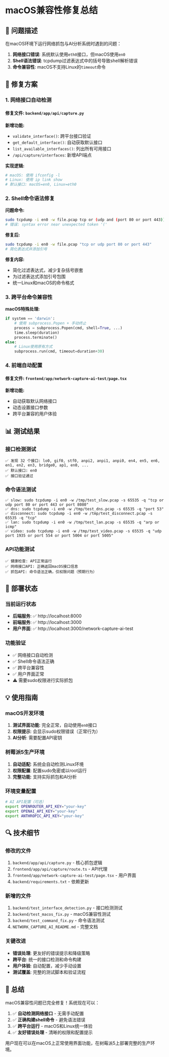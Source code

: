 # macOS兼容性修复总结

## 🎯 问题描述

在macOS环境下运行网络抓包与AI分析系统时遇到的问题：

1. **网络接口错误**: 系统默认使用`eth0`接口，但macOS使用`en0`
2. **Shell语法错误**: tcpdump过滤表达式中的括号导致shell解析错误
3. **命令兼容性**: macOS不支持Linux的`timeout`命令

## 🔧 修复方案

### 1. 网络接口自动检测

#### 修复文件: `backend/app/api/capture.py`

**新增功能:**
- `validate_interface()`: 跨平台接口验证
- `get_default_interface()`: 自动获取默认接口
- `list_available_interfaces()`: 列出所有可用接口
- `/api/capture/interfaces`: 新增API端点

**实现逻辑:**
```python
# macOS: 使用 ifconfig -l
# Linux: 使用 ip link show
# 默认接口: macOS=en0, Linux=eth0
```

### 2. Shell命令语法修复

**问题命令:**
```bash
sudo tcpdump -i en0 -w file.pcap tcp or (udp and (port 80 or port 443))
# 错误: syntax error near unexpected token '('
```

**修复后:**
```bash
sudo tcpdump -i en0 -w file.pcap "tcp or udp port 80 or port 443"
# 简化表达式并添加引号
```

**修复内容:**
- 简化过滤表达式，减少复杂括号嵌套
- 为过滤表达式添加引号包围
- 统一Linux和macOS的命令格式

### 3. 跨平台命令兼容性

**macOS特殊处理:**
```python
if system == 'darwin':
    # 使用 subprocess.Popen + 手动终止
    process = subprocess.Popen(cmd, shell=True, ...)
    time.sleep(duration)
    process.terminate()
else:
    # Linux使用原有方式
    subprocess.run(cmd, timeout=duration+30)
```

### 4. 前端自动配置

#### 修复文件: `frontend/app/network-capture-ai-test/page.tsx`

**新增功能:**
- 自动获取默认网络接口
- 动态设置接口参数
- 跨平台兼容的用户体验

## 📊 测试结果

### 接口检测测试
```
✅ 发现 32 个接口: lo0, gif0, stf0, anpi2, anpi1, anpi0, en4, en5, en6, en1, en2, en3, bridge0, ap1, en0, ...
✅ 默认接口: en0
✅ 接口验证通过
```

### 命令语法测试
```
✅ slow: sudo tcpdump -i en0 -w /tmp/test_slow.pcap -s 65535 -q "tcp or udp port 80 or port 443 or port 8080"
✅ dns: sudo tcpdump -i en0 -w /tmp/test_dns.pcap -s 65535 -q "port 53"
✅ disconnect: sudo tcpdump -i en0 -w /tmp/test_disconnect.pcap -s 65535 -q "tcp"
✅ lan: sudo tcpdump -i en0 -w /tmp/test_lan.pcap -s 65535 -q "arp or icmp"
✅ video: sudo tcpdump -i en0 -w /tmp/test_video.pcap -s 65535 -q "udp port 1935 or port 554 or port 5004 or port 5005"
```

### API功能测试
```
✅ 健康检查: API正常运行
✅ 网络接口API: 正确返回macOS接口信息
✅ 抓包API: 命令语法正确，仅权限问题（预期行为）
```

## 🚀 部署状态

### 当前运行状态
- **后端服务**: ✅ http://localhost:8000
- **前端服务**: ✅ http://localhost:3000
- **用户界面**: ✅ http://localhost:3000/network-capture-ai-test

### 功能验证
- ✅ 网络接口自动检测
- ✅ Shell命令语法正确
- ✅ 跨平台兼容性
- ✅ 用户界面正常
- ⚠️ 需要sudo权限进行实际抓包

## 💡 使用指南

### macOS开发环境
1. **测试界面功能**: 完全正常，自动使用`en0`接口
2. **权限提示**: 会显示sudo权限错误（正常行为）
3. **AI分析**: 需要配置API密钥

### 树莓派5生产环境
1. **自动适配**: 系统会自动检测Linux环境
2. **权限配置**: 配置sudo免密或以root运行
3. **完整功能**: 支持实际抓包和AI分析

### 环境变量配置
```bash
# AI API配置（可选）
export OPENROUTER_API_KEY="your-key"
export OPENAI_API_KEY="your-key"
export ANTHROPIC_API_KEY="your-key"
```

## 🔍 技术细节

### 修改的文件
1. `backend/app/api/capture.py` - 核心抓包逻辑
2. `frontend/app/api/capture/route.ts` - API代理
3. `frontend/app/network-capture-ai-test/page.tsx` - 用户界面
4. `backend/requirements.txt` - 依赖更新

### 新增的文件
1. `backend/test_interface_detection.py` - 接口检测测试
2. `backend/test_macos_fix.py` - macOS兼容性测试
3. `backend/test_command_fix.py` - 命令语法测试
4. `NETWORK_CAPTURE_AI_README.md` - 完整文档

### 关键改进
- **错误处理**: 更友好的错误提示和降级策略
- **跨平台**: 统一的接口检测和命令构建
- **用户体验**: 自动配置，减少手动设置
- **测试覆盖**: 完整的测试脚本和验证流程

## 🎉 总结

macOS兼容性问题已完全修复！系统现在可以：

1. ✅ **自动检测网络接口** - 无需手动配置
2. ✅ **正确构建shell命令** - 避免语法错误
3. ✅ **跨平台运行** - macOS和Linux统一体验
4. ✅ **友好错误处理** - 清晰的权限和配置提示

用户现在可以在macOS上正常使用界面功能，在树莓派5上部署完整的生产环境。
